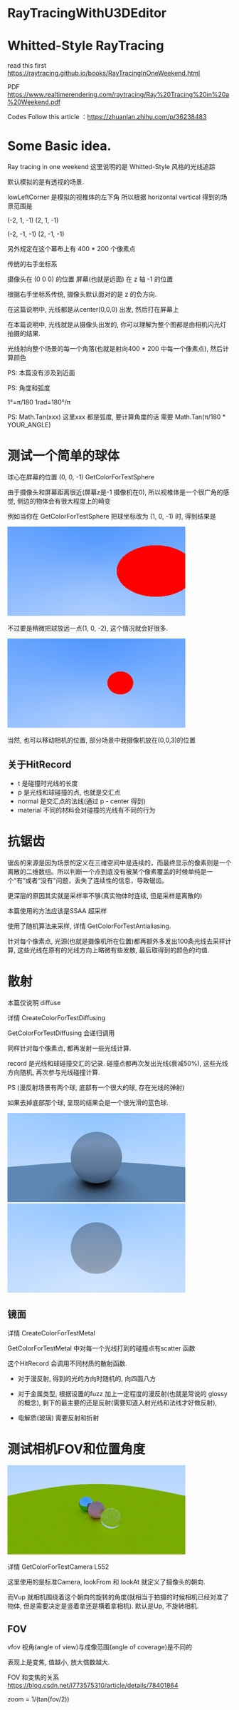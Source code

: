 # RayTracingWithU3DEditor

# Whitted-Style RayTracing

read this first https://raytracing.github.io/books/RayTracingInOneWeekend.html

PDF https://www.realtimerendering.com/raytracing/Ray%20Tracing%20in%20a%20Weekend.pdf


Codes Follow this article ：https://zhuanlan.zhihu.com/p/36238483

# Some Basic idea.

Ray tracing in one weekend 这里说明的是 Whitted-Style 风格的光线追踪

默认模拟的是有透视的场景.

lowLeftCorner 是模拟的视椎体的左下角
所以根据 horizontal  vertical  得到的场景范围是

(-2, 1, -1)      (2, 1, -1)

(-2, -1, -1)     (2, -1, -1)

另外规定在这个幕布上有 400 * 200 个像素点

传统的右手坐标系

摄像头在 (0 0 0) 的位置   屏幕(也就是远面) 在 z 轴 -1 的位置

根据右手坐标系传统, 摄像头默认面对的是 z 的负方向.

在这篇说明中, 光线都是从center(0,0,0) 出发, 然后打在屏幕上

在本篇说明中, 光线就是从摄像头出发的, 你可以理解为整个图都是由相机闪光灯拍摄的结果.

光线射向整个场景的每一个角落(也就是射向400 * 200 中每一个像素点), 然后计算颜色

PS:
本篇没有涉及到近面


PS: 角度和弧度

1°=π/180   1rad=180°/π

PS:
Math.Tan(xxx) 这里xxx 都是弧度, 要计算角度的话 需要 Math.Tan(π/180 * YOUR_ANGLE)


# 测试一个简单的球体

球心在屏幕的位置 (0, 0, -1)  GetColorForTestSphere

由于摄像头和屏幕距离很近(屏幕z是-1  摄像机在0), 所以视椎体是一个很广角的感觉, 侧边的物体会有很大程度上的畸变


例如当你在 GetColorForTestSphere 把球坐标改为 (1, 0, -1) 时, 得到结果是

![image](https://raw.githubusercontent.com/lumixraku/RayTracingWithU3DEditor/master/畸变.png)

不过要是稍微把球放远一点(1, 0, -2), 这个情况就会好很多.

![image](https://raw.githubusercontent.com/lumixraku/RayTracingWithU3DEditor/master/畸变1.png)

当然, 也可以移动相机的位置, 部分场景中我摄像机放在(0,0,3)的位置


## 关于HitRecord

- t 是碰撞时光线的长度
- p 是光线和球碰撞的点, 也就是交汇点
- normal 是交汇点的法线(通过 p - center 得到)
- material 不同的材料会对碰撞的光线有不同的行为

# 抗锯齿


锯齿的来源是因为场景的定义在三维空间中是连续的，而最终显示的像素则是一个离散的二维数组。所以判断一个点到底没有被某个像素覆盖的时候单纯是一个“有”或者“没有"问题，丢失了连续性的信息，导致锯齿。

更深层的原因其实就是采样率不够(真实物体时连续, 但是采样是离散的)

本篇使用的方法应该是SSAA 超采样

使用了随机算法来采样, 详情 GetColorForTestAntialiasing.

针对每个像素点, 光源(也就是摄像机所在位置)都再额外多发出100条光线去采样计算, 这些光线在原有的光线方向上略微有些发散, 最后取得到的颜色的均值.


# 散射

本篇仅说明 diffuse

详情 CreateColorForTestDiffusing

GetColorForTestDiffusing 会递归调用

同样针对每个像素点, 都再发射一些光线计算.

record 是光线和球碰撞交汇的记录. 碰撞点都再次发出光线(衰减50%), 这些光线方向随机, 再次参与光线碰撞计算.

PS (漫反射场景有两个球, 底部有一个很大的球, 存在光线的弹射)

如果去掉底部那个球, 呈现的结果会是一个很光滑的蓝色球.

![image](https://raw.githubusercontent.com/lumixraku/RayTracingWithU3DEditor/master/漫反射.png)
![image](https://raw.githubusercontent.com/lumixraku/RayTracingWithU3DEditor/master/漫反射2.png)


## 镜面
详情 CreateColorForTestMetal

GetColorForTestMetal 中对每一个光线打到的碰撞点有scatter 函数

这个HitRecord 会调用不同材质的散射函数.

- 对于漫反射, 得到的光的方向时随机的, 向四面八方
- 对于金属类型, 根据设置的fuzz 加上一定程度的漫反射(也就是常说的 glossy 的概念),
  剩下的最主要的还是反射(需要知道入射光线和法线才好做反射),

- 电解质(玻璃) 需要反射和折射

# 测试相机FOV和位置角度

![image](https://raw.githubusercontent.com/lumixraku/RayTracingWithU3DEditor/master/FOV.png)


详情 GetColorForTestCamera  L552

这里使用的是标准Camera, lookFrom 和 lookAt 就定义了摄像头的朝向.

而Vup 就相机围绕着这个朝向的旋转的角度(就相当于拍摄的时候相机已经对准了物体, 但是需要决定是竖着拿还是横着拿相机). 默认是Up, 不旋转相机.

## FOV
vfov  视角(angle of view)与成像范围(angle of coverage)是不同的

表现上是变焦, 值越小, 放大倍数越大.

FOV 和变焦的关系
https://blog.csdn.net/l773575310/article/details/78401864

zoom = 1/(tan(fov/2))
